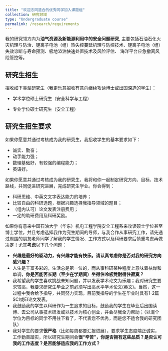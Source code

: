 ```yaml
---
title: "欢迎志同道合的优秀同学加入课题组"
collection: 研究领域
type: "Undergraduate course"
permalink: /research/requirements
---
```


我的研究领方向为**油气资源及新能源利用中的安全问题研究**, 主要包括石油石化火灾机理与防治、锂离子电池（组）热失控蔓延机理与防控技术、锂离子电池（组）失效诊断与寿命预测、极地溢油快速处置技术及风险评估、
海洋平台应急撤离风险管控等。

## 研究生招生

招收如下类型研究生（我更乐意招收有意向继续攻读博士或出国深造的学生）：

- 学术学位硕士研究生（安全科学与工程）

- 专业学位硕士研究生（安全工程）

## 研究生招生要求

 如果你愿意并通过考核成为我的研究生，我招收学生的基本要求如下：

- 诚实、勤奋；
- 动手能力强；
- 数理基础好，有较强的编程能力；
- 英语好。

如果你愿意并通过考核成为我的研究生，我将和你一起制定研究方向、目标、技术路线，共同促进研究进展，完成研究生学业。你会得到：

- 科研思维、中英文文字表达能力的培养；
- 比较自由的科研选题，根据兴趣选择我指导领域的题目；
- （组内认可）论文发表注册费用；
- 一定的助研费用及科研奖励。

 如果你有意来中国石油大学（华东）机电工程学院安全工程系来攻读硕士学位甚至博士学位，并且考虑选择我作为究生期间的导师，与我合作从事研究工作，请先通过周围的朋友老师同学了解我的学生情况、工作方式以及科研要求后慎重考虑再做决定！尤其**考虑**以下几个问题：

- **兴趣是最好的驱动力，有兴趣才能有快乐。请认真考虑你是否对我的研究方向感兴趣？**
- 人生是丰富多彩的，生活总是第一位的，而从事科研某种程度上意味着枯燥和单调，**你是否能否长期（至少在学期间）坐得住冷板凳耐得住寂寞？**
- 我希望我的学生喜欢挑战未知问题，并以发表学术论文为乐趣；我对研究生要求较高，我要求研究生毕业之前必须写出高水平学术论文(英文)。当然，这一过程中我会给予指导，共同努力实现。目前我指导的学生在毕业时具有1-2篇SCI或EI论文发表。
- 我鼓励我的学生以科研作为一生追求的目标，鼓励我的学生在毕业后出国读博、去公司从事技术研发或以技术为核心创业，并会尽我全力帮助；（以混个学位为目标的同学不用往下看了，不代表您不优秀，而是您不适合我的研究团队）
- 我对学生的要求**很严格**（比如每周都要汇报进展），要求学生态度端正诚实，工作勤奋踏实，所以研究生期间会**很“辛苦”，你是否拥有这些品质？是否认可我的工作态度？是否能够适应我的工作方式？**



